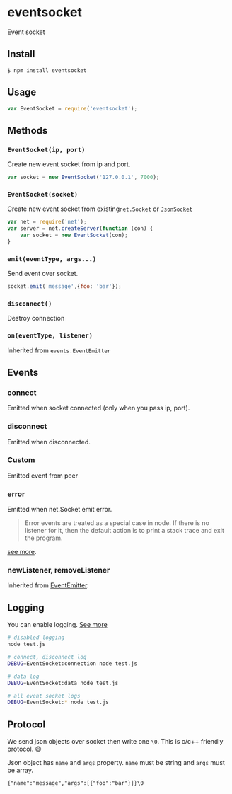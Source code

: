 # eventsocket
Event socket

## Install

```
$ npm install eventsocket
```

## Usage

```js
var EventSocket = require('eventsocket');
```

## Methods

### `EventSocket(ip, port)`

Create new event socket from ip and port.

```js
var socket = new EventSocket('127.0.0.1', 7000);
```

### `EventSocket(socket)`

Create new event socket from existing`net.Socket` or [`JsonSocket`](https://github.com/smmoosavi/jsonsocket)

```js
var net = require('net');
var server = net.createServer(function (con) {
    var socket = new EventSocket(con);
}
```

### `emit(eventType, args...)`

Send event over socket.

```js
socket.emit('message',{foo: 'bar'});
```
### `disconnect()`

Destroy connection

### `on(eventType, listener)`

Inherited from `events.EventEmitter`

## Events
### connect
Emitted when socket connected (only when you pass ip, port).

### disconnect
Emitted when disconnected.

### Custom
Emitted event from peer 

### error

Emitted when net.Socket emit error.

> Error events are treated as a special case in node. If there is no listener for it,
> then the default action is to print a stack trace and exit the program.

[see more](http://nodejs.org/api/events.html#events_class_events_eventemitter).

### newListener, removeListener

Inherited from [EventEmitter](http://nodejs.org/api/events.html#events_class_events_eventemitter).
## Logging

You can enable logging. [See more](https://github.com/visionmedia/debug)

```bash
# disabled logging
node test.js

# connect, disconnect log
DEBUG=EventSocket:connection node test.js

# data log
DEBUG=EventSocket:data node test.js

# all event socket logs
DEBUG=EventSocket:* node test.js
```

## Protocol

We send json objects over socket then write one `\0`. This is c/c++ friendly protocol. :smile:

Json object has `name` and `args` property. `name` must be string and `args` must be array.

```
{"name":"message","args":[{"foo":"bar"}]}\0
```